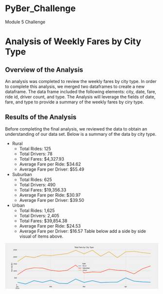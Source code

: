 # PyBer_Challenge
Module 5 Challenge
# Analysis of Weekly Fares by City Type
## Overview of the Analysis
An analysis was completed to review the weekly fares by city type. In order to complete this analysis, we merged two dataframes to create a new dataframe. The data frame included the following elements: city, date, fare, ride id, driver count, and type. The Analysis will leverage the fields of date, fare, and type to provide a summary of the weekly fares by ciry type. 

## Results of the Analysis
Before completing the final analysis, we reviewed the data to obtain an understanding of our data set. Below is a summary of the data by city type. 
- Rural  
  - Total Rides: 125
  - Total Drivers: 78
  - Total Fares: $4,327.93
  - Average Fare per Ride: $34.62
  - Average Fare per Driver: $55.49
- Suburban
  - Total Rides: 625 
  - Total Drivers: 490
  - Total Fares: $19,356.33
  - Average Fare per Ride: $30.97
  - Average Fare per Driver: $39.50
- Urban
  - Total Rides: 1,625
  - Total Drivers: 2,405
  - Total Fares: $39,854.38
  - Average Fare per Ride: $24.53
  - Average Fare per Driver: $16.57
Table below add a side by side visual of items above. 


![Summary Weekly Fares by City Type](https://github.com/codfjenn/PyBer_Challenge/blob/main/PyBer_fare_summary.png)
